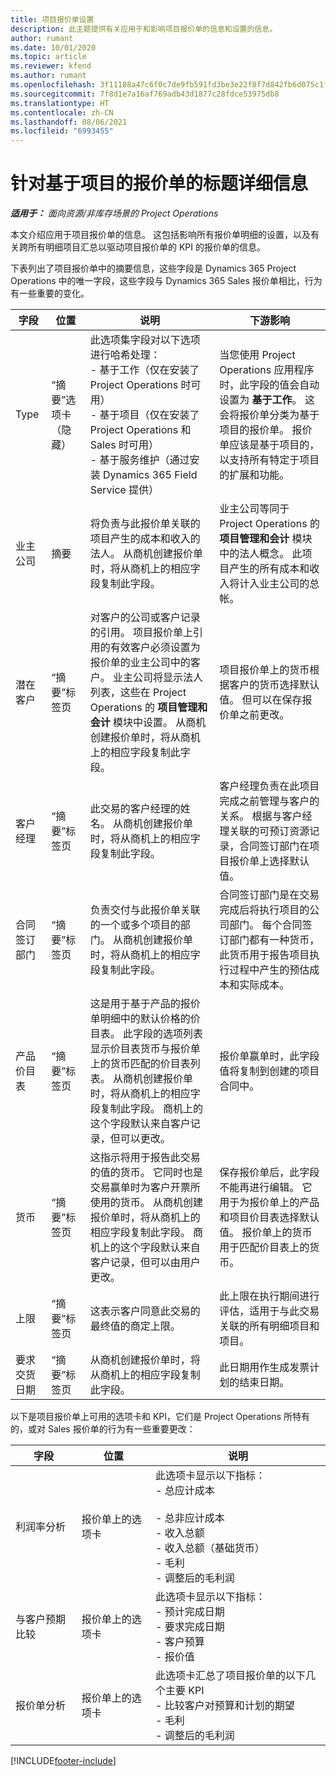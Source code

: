 ```yaml
---
title: 项目报价单设置
description: 此主题提供有关应用于和影响项目报价单的信息和设置的信息。
author: rumant
ms.date: 10/01/2020
ms.topic: article
ms.reviewer: kfend
ms.author: rumant
ms.openlocfilehash: 3f11188a47c6f0c7de9fb591fd3be3e22f8f7d842fb6d075c1f43d9baea4d225
ms.sourcegitcommit: 7f8d1e7a16af769adb43d1877c28fdce53975db8
ms.translationtype: HT
ms.contentlocale: zh-CN
ms.lasthandoff: 08/06/2021
ms.locfileid: "6993455"
---
```

# <a name="header-details-for-project-based-quotes"></a>针对基于项目的报价单的标题详细信息

_**适用于：** 面向资源/非库存场景的 Project Operations_


本文介绍应用于项目报价单的信息。 这包括影响所有报价单明细的设置，以及有关跨所有明细项目汇总以驱动项目报价单的 KPI 的报价单的信息。

下表列出了项目报价单中的摘要信息，这些字段是 Dynamics 365 Project Operations 中的唯一字段，这些字段与 Dynamics 365 Sales 报价单相比，行为有一些重要的变化。

| **字段** | **位置** | **说明** | **下游影响** |
| --- | --- | --- | --- |
| Type | “摘要”选项卡（隐藏） | 此选项集字段对以下选项进行哈希处理：</br>- 基于工作（仅在安装了 Project Operations 时可用）</br>- 基于项目（仅在安装了 Project Operations 和 Sales 时可用）</br>- 基于服务维护（通过安装 Dynamics 365 Field Service 提供） | 当您使用 Project Operations 应用程序时，此字段的值会自动设置为 **基于工作**。 这会将报价单分类为基于项目的报价单。 报价单应该是基于项目的，以支持所有特定于项目的扩展和功能。 |
| 业主公司 | 摘要 | 将负责与此报价单关联的项目产生的成本和收入的法人。 从商机创建报价单时，将从商机上的相应字段复制此字段。 | 业主公司等同于 Project Operations 的 **项目管理和会计** 模块中的法人概念。 此项目产生的所有成本和收入将计入业主公司的总帐。 |
| 潜在客户 | “摘要”标签页 | 对客户的公司或客户记录的引用。 项目报价单上引用的有效客户必须设置为报价单的业主公司中的客户。 业主公司将显示法人列表，这些在 Project Operations 的 **项目管理和会计** 模块中设置。 从商机创建报价单时，将从商机上的相应字段复制此字段。 | 项目报价单上的货币根据客户的货币选择默认值。 但可以在保存报价单之前更改。 |
| 客户经理 | “摘要”标签页 | 此交易的客户经理的姓名。 从商机创建报价单时，将从商机上的相应字段复制此字段。 | 客户经理负责在此项目完成之前管理与客户的关系。 根据与客户经理关联的可预订资源记录，合同签订部门在项目报价单上选择默认值。|
| 合同签订部门 | “摘要”标签页 | 负责交付与此报价单关联的一个或多个项目的部门。 从商机创建报价单时，将从商机上的相应字段复制此字段。 | 合同签订部门是在交易完成后将执行项目的公司部门。 每个合同签订部门都有一种货币，此货币用于报告项目执行过程中产生的预估成本和实际成本。 |
| 产品价目表 | “摘要”标签页 | 这是用于基于产品的报价单明细中的默认价格的价目表。 此字段的选项列表显示价目表货币与报价单上的货币匹配的价目表列表。 从商机创建报价单时，将从商机上的相应字段复制此字段。 商机上的这个字段默认来自客户记录，但可以更改。 | 报价单赢单时，此字段值将复制到创建的项目合同中。 |
| 货币 | “摘要”标签页 | 这指示将用于报告此交易的值的货币。 它同时也是交易赢单时为客户开票所使用的货币。 从商机创建报价单时，将从商机上的相应字段复制此字段。 商机上的这个字段默认来自客户记录，但可以由用户更改。  | 保存报价单后，此字段不能再进行编辑。 它用于为报价单上的产品和项目价目表选择默认值。 报价单上的货币用于匹配价目表上的货币。 |
| 上限 | “摘要”标签页 | 这表示客户同意此交易的最终值的商定上限。 | 此上限在执行期间进行评估，适用于与此交易关联的所有明细项目和项目。 |
| 要求交货日期 | “摘要”标签页 | 从商机创建报价单时，将从商机上的相应字段复制此字段。 | 此日期用作生成发票计划的结束日期。 |

以下是项目报价单上可用的选项卡和 KPI，它们是 Project Operations 所特有的，或对 Sales 报价单的行为有一些重要更改：

| **字段** | **位置** | **说明** |
| --- | --- | --- |
| 利润率分析 | 报价单上的选项卡 | 此选项卡显示以下指标：</br>- 总应计成本</br></br>- 总非应计成本</br>- 收入总额</br>- 收入总额（基础货币）</br>- 毛利</br>- 调整后的毛利润|
| 与客户预期比较 | 报价单上的选项卡 | 此选项卡显示以下指标：</br>- 预计完成日期</br>- 要求完成日期</br>- 客户预算</br>- 报价值 |
| 报价单分析 | 报价单上的选项卡 | 此选项卡汇总了项目报价单的以下几个主要 KPI</br>- 比较客户对预算和计划的期望</br>- 毛利</br>- 调整后的毛利润 |


[!INCLUDE[footer-include](../includes/footer-banner.md)]
